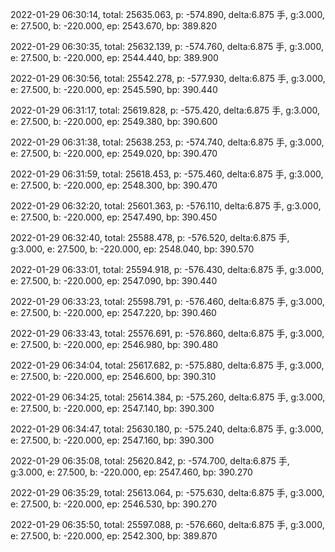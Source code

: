 2022-01-29 06:30:14, total: 25635.063, p: -574.890, delta:6.875 手, g:3.000, e: 27.500, b: -220.000, ep: 2543.670, bp: 389.820

2022-01-29 06:30:35, total: 25632.139, p: -574.760, delta:6.875 手, g:3.000, e: 27.500, b: -220.000, ep: 2544.440, bp: 389.900

2022-01-29 06:30:56, total: 25542.278, p: -577.930, delta:6.875 手, g:3.000, e: 27.500, b: -220.000, ep: 2545.590, bp: 390.440

2022-01-29 06:31:17, total: 25619.828, p: -575.420, delta:6.875 手, g:3.000, e: 27.500, b: -220.000, ep: 2549.380, bp: 390.600

2022-01-29 06:31:38, total: 25638.253, p: -574.740, delta:6.875 手, g:3.000, e: 27.500, b: -220.000, ep: 2549.020, bp: 390.470

2022-01-29 06:31:59, total: 25618.453, p: -575.460, delta:6.875 手, g:3.000, e: 27.500, b: -220.000, ep: 2548.300, bp: 390.470

2022-01-29 06:32:20, total: 25601.363, p: -576.110, delta:6.875 手, g:3.000, e: 27.500, b: -220.000, ep: 2547.490, bp: 390.450

2022-01-29 06:32:40, total: 25588.478, p: -576.520, delta:6.875 手, g:3.000, e: 27.500, b: -220.000, ep: 2548.040, bp: 390.570

2022-01-29 06:33:01, total: 25594.918, p: -576.430, delta:6.875 手, g:3.000, e: 27.500, b: -220.000, ep: 2547.090, bp: 390.440

2022-01-29 06:33:23, total: 25598.791, p: -576.460, delta:6.875 手, g:3.000, e: 27.500, b: -220.000, ep: 2547.220, bp: 390.460

2022-01-29 06:33:43, total: 25576.691, p: -576.860, delta:6.875 手, g:3.000, e: 27.500, b: -220.000, ep: 2546.980, bp: 390.480

2022-01-29 06:34:04, total: 25617.682, p: -575.880, delta:6.875 手, g:3.000, e: 27.500, b: -220.000, ep: 2546.600, bp: 390.310

2022-01-29 06:34:25, total: 25614.384, p: -575.260, delta:6.875 手, g:3.000, e: 27.500, b: -220.000, ep: 2547.140, bp: 390.300

2022-01-29 06:34:47, total: 25630.180, p: -575.240, delta:6.875 手, g:3.000, e: 27.500, b: -220.000, ep: 2547.160, bp: 390.300

2022-01-29 06:35:08, total: 25620.842, p: -574.700, delta:6.875 手, g:3.000, e: 27.500, b: -220.000, ep: 2547.460, bp: 390.270

2022-01-29 06:35:29, total: 25613.064, p: -575.630, delta:6.875 手, g:3.000, e: 27.500, b: -220.000, ep: 2546.530, bp: 390.270

2022-01-29 06:35:50, total: 25597.088, p: -576.660, delta:6.875 手, g:3.000, e: 27.500, b: -220.000, ep: 2542.300, bp: 389.870